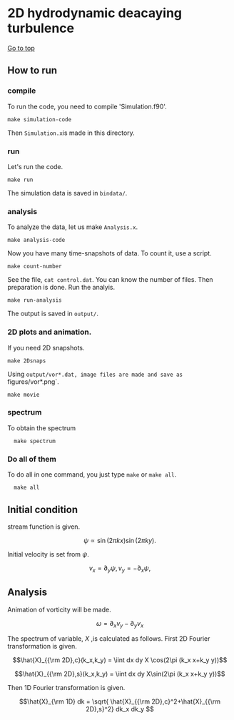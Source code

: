 # 2D hydrodynamic deacaying turbulence

[Go to top](../README.md)  

## How to run

### compile 
To run the code, you need to compile 'Simulation.f90'.
    
    make simulation-code
    
Then `Simulation.x`is made in this directory.

### run
Let's run the code.
    
    make run
    
The simulation data is saved in `bindata/`.

### analysis
To analyze the data, let us make `Analysis.x`.
    
    make analysis-code
    
Now you have many time-snapshots of data. To count it, use a script.
    
    make count-number
   
See the file, `cat control.dat`. You can know the number of files.
Then preparation is done. Run the analyis.
    
    make run-analysis
    
The output is saved in `output/`.
### 2D plots and animation.
If you need 2D snapshots. 
    
    make 2Dsnaps
   
Using `output/vor*.dat, image files are made and save as `figures/vor*.png`.

    make movie
   

### spectrum
To obtain the spectrum
   
      make spectrum
      
### Do all of them
To do all in one command, you just type `make` or `make all`.
   
      make all
      
## Initial condition
stream function is given.

$$ \psi \propto \sin(2\pi k x)\sin(2\pi k y).$$

Initial velocity is set from $\psi$.

$$ v_x = \partial_y \psi, v_y = -\partial_x \psi, $$

## Analysis

Animation of vorticity will be made.

$$ \omega =  \partial_x v_y - \partial_y v_x $$

The spectrum of variable, $X$ ,is calculated as follows. First 2D Fourier transformation is given.

$$\hat{X}_{{\rm 2D},c}(k_x,k_y) = \iint dx dy X \cos(2\pi (k_x x+k_y y))$$

$$\hat{X}_{{\rm 2D},s}(k_x,k_y) = \iint dx dy X\sin(2\pi (k_x x+k_y y))$$

Then 1D Fourier transformation is given.

$$\hat{X}_{\rm 1D} dk = \sqrt{ \hat{X}_{{\rm 2D},c}^2+\hat{X}_{{\rm 2D},s}^2} dk_x dk_y $$
